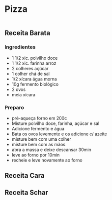 # Pizza
```
```

## Receita Barata

### Ingredientes
- 1 1/2 xic. polvilho doce
- 1 1/2 xic. farinha arroz
- 2 colheres açúcar
- 1 colher chá de sal
- 1/2 xícara água morna
- 10g fermento biológico
- 2 ovos
- meia xícara

### Preparo
- pré-aqueça forno em 200c
- Misture polvilho doce, farinha, açúcar e sal
- Adicione fermento e água
- Bata os ovos levemente e os adicione c/ azeite
- misture bem com uma colher
- misture bem com as mãos
- abra a massa e deixe descansar 30min
- leve ao forno por 10min
- recheie e leve novamente ao forno

## Receita Cara

## Receita Schar

